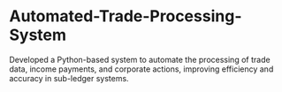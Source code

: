 # Automated-Trade-Processing-System
Developed a Python-based system to automate the processing of trade data, income payments, and corporate actions, improving efficiency and accuracy in sub-ledger systems.
